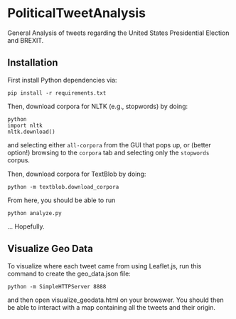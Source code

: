 # PoliticalTweetAnalysis
General Analysis of tweets regarding the United States Presidential Election and BREXIT.


## Installation

First install Python dependencies via:

	pip install -r requirements.txt


Then, download corpora for NLTK (e.g., stopwords) by doing:

	python 
	import nltk
	nltk.download()

and selecting either `all-corpora` from the GUI that pops up, or (better option!) browsing to the `corpora` tab and selecting only the `stopwords` corpus.

Then, download corpora for TextBlob by doing:
    
    python -m textblob.download_corpora

From here, you should be able to run

	python analyze.py

... Hopefully.

## Visualize Geo Data

To visualize where each tweet came from using Leaflet.js, run this command to create the geo_data.json file:

	python -m SimpleHTTPServer 8888

and then open visualize_geodata.html on your browswer. You should then be able to interact with a map containing all the tweets and their origin.

